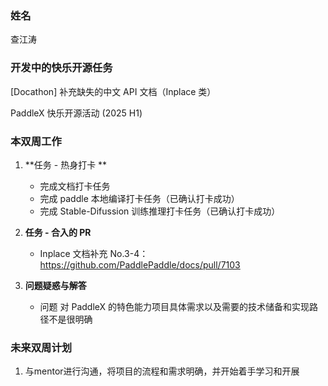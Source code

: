 ### 姓名

查江涛

### 开发中的快乐开源任务

[Docathon] 补充缺失的中文 API 文档（Inplace 类）

PaddleX 快乐开源活动 (2025 H1)



### 本双周工作

1. **任务 - 热身打卡 **

   - 完成文档打卡任务
   - 完成 paddle 本地编译打卡任务（已确认打卡成功）
   - 完成 Stable-Difussion 训练推理打卡任务（已确认打卡成功）

2. **任务 - 合入的 PR**

   - Inplace 文档补充 No.3-4：https://github.com/PaddlePaddle/docs/pull/7103


3. **问题疑惑与解答**

   - 问题 对 PaddleX 的特色能力项目具体需求以及需要的技术储备和实现路径不是很明确



### 未来双周计划

1. 与mentor进行沟通，将项目的流程和需求明确，并开始着手学习和开展
